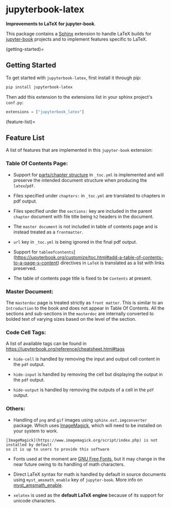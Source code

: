 # jupyterbook-latex

**Improvements to LaTeX for jupyter-book**.

This package contains a [Sphinx](http://www.sphinx-doc.org/en/master/)
extension to handle LaTeX builds for [jupyter-book](https://jupyterbook.org/)
projects and to implement features specific to LaTeX.

(getting-started)=
## Getting Started

To get started with `jupyterbook-latex`, first install it through pip:

```bash
pip install jupyterbook-latex
```

Then add this extension to the extensions list in your sphinx project's `conf.py`:

```python
extensions = ["jupyterbook_latex"]
```

(feature-list)=
## Feature List

A list of features that are implemented in this `jupyter-book` extension:

### Table Of Contents Page:

* Support for [parts/chapter structure](https://jupyterbook.org/customize/toc.html#defining-chapters-and-parts-in-toc-yml) in `_toc.yml` is implemented and
  will preserve the intended document structure when producing the `latex`/`pdf`.

* Files specified under `chapters:` in `_toc.yml` are translated
  to chapters in pdf output.

* Files specified under the `sections:` key are included
  in the parent `chapter` document with file title being `h2`
  headers in the document.

* The `master document` is not included in table of contents page
  and is instead treated as a `frontmatter`.

* `url` key in `_toc.yml` is being ignored in the final
  pdf output.

* Support for `tableofcontents`](https://jupyterbook.org/customize/toc.html#add-a-table-of-contents-to-a-page-s-content) directives in `LaTeX`
  is translated as a list with links preserved.

* The table of contents page title is fixed to be `Contents` at present.

### Master Document:

The `masterdoc` page is treated strictly as `front matter`. This is similar to an `Introduction` to the book and does not appear in Table Of Contents. All the sections and sub-sections in the `masterdoc` are internally converted to bolded text of varying sizes based on the level of the section.

### Code Cell Tags:

A list of available tags can be found in https://jupyterbook.org/reference/cheatsheet.html#tags

* `hide-cell` is handled by removing the input and output cell content in the `pdf` output.

* `hide-input` is handled by removing the cell but displaying the output in the `pdf` output.

* `hide-output` is handled by removing the outputs of a cell in the `pdf` output.

### Others:

* Handling of `png` and `gif` images using `sphinx.ext.imgconverter` package.
  Which uses [ImageMagick](https://www.imagemagick.org/script/index.php), which
  will need to be installed on your system to work.

```{note}
[ImageMagick](https://www.imagemagick.org/script/index.php) is not installed by default
so it is up to users to provide this software
```

* Fonts used at the moment are [GNU Free Fonts](https://www.gnu.org/software/freefont/),
  but it may change in the near future owing to its handling of math characters.

* Direct LaTeX syntax for math is handled by default in source documents
  using `myst_amsmath_enable` key of `jupyter-book`.
  More info on [myst_amsmath_enable](https://myst-parser.readthedocs.io/en/latest/using/syntax-optional.html#syntax-amsmath).

* `xelatex` is used as the **default LaTeX engine** because of its support for unicode characters.
